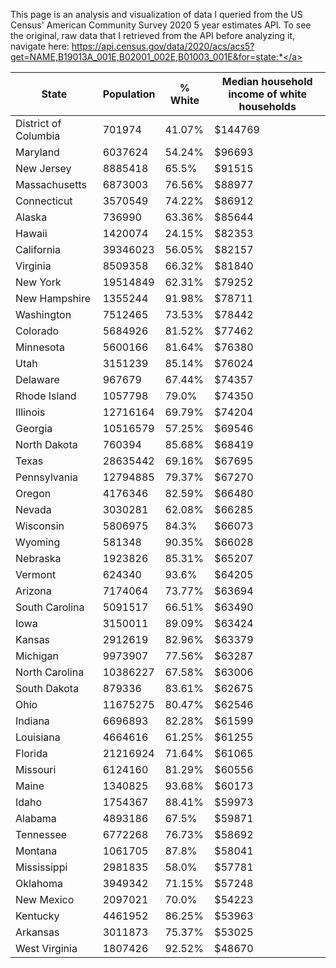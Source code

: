 This page is an analysis and visualization of data I queried from the US Census' American Community Survey 2020 5 year estimates API. To see the original, raw data that I retrieved from the API before analyzing it, navigate here: <a href="https://api.census.gov/data/2020/acs/acs5?get=NAME,B19013A_001E,B02001_002E,B01003_001E&for=state:*">https://api.census.gov/data/2020/acs/acs5?get=NAME,B19013A_001E,B02001_002E,B01003_001E&for=state:*</a>

|State|Population|% White|Median household income of white households|
|---|---|---|---|
|District of Columbia|701974|41.07%|$144769|
|Maryland|6037624|54.24%|$96693|
|New Jersey|8885418|65.5%|$91515|
|Massachusetts|6873003|76.56%|$88977|
|Connecticut|3570549|74.22%|$86912|
|Alaska|736990|63.36%|$85644|
|Hawaii|1420074|24.15%|$82353|
|California|39346023|56.05%|$82157|
|Virginia|8509358|66.32%|$81840|
|New York|19514849|62.31%|$79252|
|New Hampshire|1355244|91.98%|$78711|
|Washington|7512465|73.53%|$78442|
|Colorado|5684926|81.52%|$77462|
|Minnesota|5600166|81.64%|$76380|
|Utah|3151239|85.14%|$76024|
|Delaware|967679|67.44%|$74357|
|Rhode Island|1057798|79.0%|$74350|
|Illinois|12716164|69.79%|$74204|
|Georgia|10516579|57.25%|$69546|
|North Dakota|760394|85.68%|$68419|
|Texas|28635442|69.16%|$67695|
|Pennsylvania|12794885|79.37%|$67270|
|Oregon|4176346|82.59%|$66480|
|Nevada|3030281|62.08%|$66285|
|Wisconsin|5806975|84.3%|$66073|
|Wyoming|581348|90.35%|$66028|
|Nebraska|1923826|85.31%|$65207|
|Vermont|624340|93.6%|$64205|
|Arizona|7174064|73.77%|$63694|
|South Carolina|5091517|66.51%|$63490|
|Iowa|3150011|89.09%|$63424|
|Kansas|2912619|82.96%|$63379|
|Michigan|9973907|77.56%|$63287|
|North Carolina|10386227|67.58%|$63006|
|South Dakota|879336|83.61%|$62675|
|Ohio|11675275|80.47%|$62546|
|Indiana|6696893|82.28%|$61599|
|Louisiana|4664616|61.25%|$61255|
|Florida|21216924|71.64%|$61065|
|Missouri|6124160|81.29%|$60556|
|Maine|1340825|93.68%|$60173|
|Idaho|1754367|88.41%|$59973|
|Alabama|4893186|67.5%|$59871|
|Tennessee|6772268|76.73%|$58692|
|Montana|1061705|87.8%|$58041|
|Mississippi|2981835|58.0%|$57781|
|Oklahoma|3949342|71.15%|$57248|
|New Mexico|2097021|70.0%|$54223|
|Kentucky|4461952|86.25%|$53963|
|Arkansas|3011873|75.37%|$53025|
|West Virginia|1807426|92.52%|$48670|
